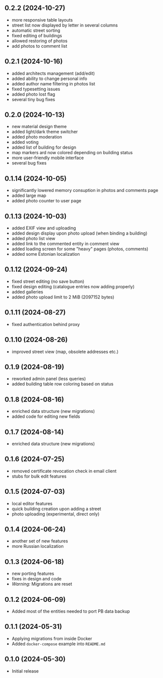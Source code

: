## 0.2.2 (2024-10-27)
- more responsive table layouts
- street list now displayed by letter in several columns
- automatic street sorting
- fixed editing of buildings
- allowed restoring of photos
- add photos to comment list

## 0.2.1 (2024-10-16)
- added architects management (add/edit)
- added ability to change personal info
- added author name filtering in photos list
- fixed typesetting issues
- added photo lost flag
- several tiny bug fixes

## 0.2.0 (2024-10-13)
- new material design theme
- added light/dark theme switcher
- added photo moderation
- added voting
- added list of building for design
- map markers ard now colored depending on building status
- more user-friendly mobile interface
- several bug fixes

## 0.1.14 (2024-10-05)
- significantly lowered memory consuption in photos and comments page
- added large map 
- added photo counter to user page

## 0.1.13 (2024-10-03)
- added EXIF view and uploading
- added design display upon photo upload (when binding a building)
- added photo list view
- added link to the commented entity in comment view
- added loading screen for some "heavy" pages (photos, comments)
- added some Estonian localization

## 0.1.12 (2024-09-24)
- fixed street editing (no save button)
- fixed design editing (catalogue entries now adding properly)
- added galleries
- added photo upload limit to 2 MiB (2097152 bytes)

## 0.1.11 (2024-08-27)
- fixed authentication behind proxy

## 0.1.10 (2024-08-26)
- improved street view (map, obsolete addresses etc.)

## 0.1.9 (2024-08-19)
- reworked admin panel (less queries)
- added building table row coloring based on status

## 0.1.8 (2024-08-16)
- enriched data structure (new migrations)
- added code for editing new fields

## 0.1.7 (2024-08-14)
- enriched data structure (new migrations)

## 0.1.6 (2024-07-25)
- removed certificate revocation check in email client
- stubs for bulk edit features

## 0.1.5 (2024-07-03)
- local editor features
- quick building creation upon adding a street
- photo uploading (experimental, direct only)

## 0.1.4 (2024-06-24)
- another set of new features
- more Russian localization

## 0.1.3 (2024-06-18)
- new porting features
- fixes in design and code
- *Warning:* Migrations are reset

## 0.1.2 (2024-06-09)
- Added most of the entities needed to port PB data backup

## 0.1.1 (2024-05-31)
- Applying migrations from inside Docker
- Added `docker-compose` example into `README.md`

## 0.1.0 (2024-05-30)
- Initial release